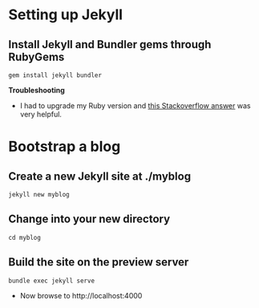 # Setting up Jekyll

## Install Jekyll and Bundler gems through RubyGems

```
gem install jekyll bundler
```

**Troubleshooting**

* I had to upgrade my Ruby version and [this Stackoverflow answer](https://stackoverflow.com/a/38194139) was very helpful.

# Bootstrap a blog

## Create a new Jekyll site at ./myblog

```
jekyll new myblog
```

## Change into your new directory

```
cd myblog
``` 

## Build the site on the preview server

```
bundle exec jekyll serve
```

* Now browse to http://localhost:4000

